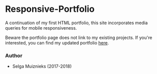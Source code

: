 # Responsive-Portfolio

A continuation of my first HTML portfolio, this site incorporates media queries for mobile responsiveness.

Beware the portfolio page does not link to my existing projects. If you're interested, you can find my updated portfolio [here](https://smuiznieks.github.io/selga/).

### Author

- Selga Muiznieks (2017-2018)

